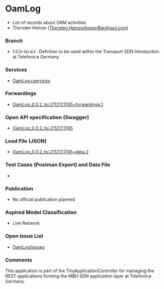 # OamLog
- List of records about OAM activities
- Thorsten Heinze (Thorsten.Heinze@openBackhaul.com)

### Branch
- 1.0.0-tsi.d.t : Defintion to be used within the Transport SDN Introduction at Telefonica Germany

### Services
- [OamLog+services](./OamLog+services.yaml)

### Forwardings
- [OamLog_0.0.2_tsi.211217.1745+forwardings.1](./OamLog_0.0.2_tsi.211217.1745+forwardings.1.xlsx)

### Open API specification (Swagger)
- [OamLog_0.0.2_tsi.211217.1745](OamLog_0.0.2_tsi.211217.1745.yaml)

### Load File (JSON)
- [OamLog_0.0.2_tsi.211217.1745+data.2](OamLog_0.0.2_tsi.211217.1745+data.2.json)

### Test Cases (Postman Export) and Data File
- 

### Publication
- No official publication planned

### Aspired Model Classification
- Live Network

### Open Issue List
- [OamLog/issues](../../issues)

### Comments
This application is part of the TinyApplicationController for managing the REST applications forming the MBH SDN application layer at Telefonica Germany.
